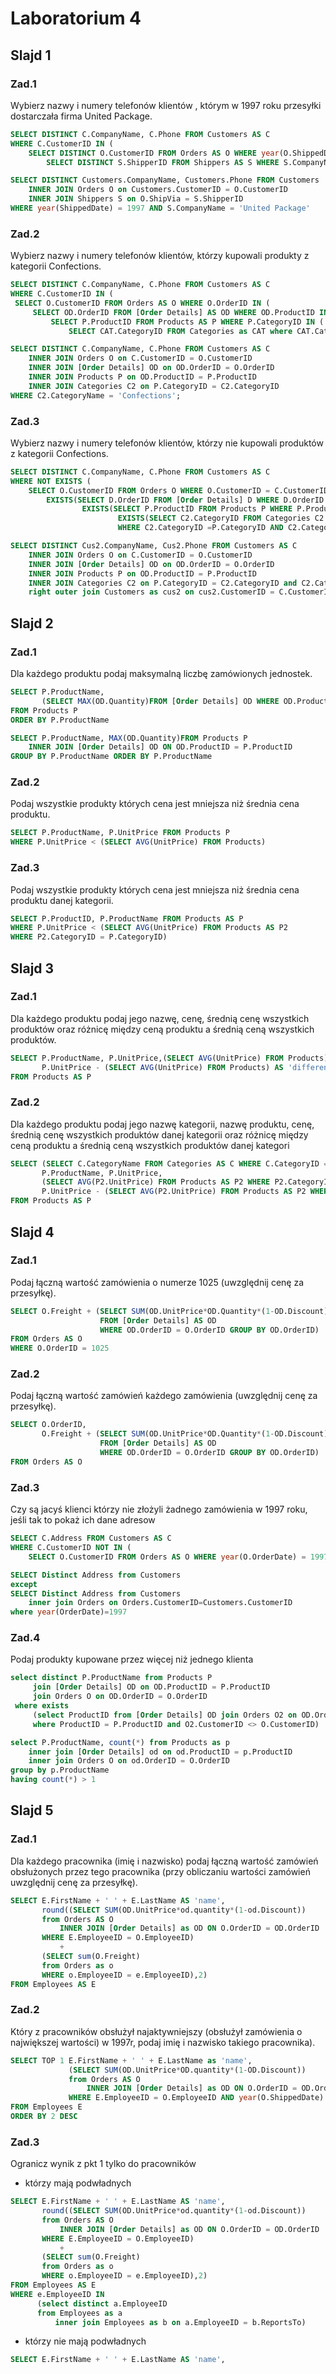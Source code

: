 # Laboratorium 4

## Slajd 1

### Zad.1

Wybierz nazwy i numery telefonów klientów , którym w 1997 roku przesyłki dostarczała firma United Package.

``` sql
SELECT DISTINCT C.CompanyName, C.Phone FROM Customers AS C
WHERE C.CustomerID IN (
    SELECT DISTINCT O.CustomerID FROM Orders AS O WHERE year(O.ShippedDate) = 1997 AND O.ShipVia IN (
        SELECT DISTINCT S.ShipperID FROM Shippers AS S WHERE S.CompanyName = 'United Package'))
```

``` sql
SELECT DISTINCT Customers.CompanyName, Customers.Phone FROM Customers
    INNER JOIN Orders O on Customers.CustomerID = O.CustomerID
    INNER JOIN Shippers S on O.ShipVia = S.ShipperID
WHERE year(ShippedDate) = 1997 AND S.CompanyName = 'United Package'
```

### Zad.2

Wybierz nazwy i numery telefonów klientów, którzy kupowali produkty z kategorii Confections.

``` sql
SELECT DISTINCT C.CompanyName, C.Phone FROM Customers AS C
WHERE C.CustomerID IN (
 SELECT O.CustomerID FROM Orders AS O WHERE O.OrderID IN (
     SELECT OD.OrderID FROM [Order Details] AS OD WHERE OD.ProductID IN (
         SELECT P.ProductID FROM Products AS P WHERE P.CategoryID IN (
             SELECT CAT.CategoryID FROM Categories as CAT where CAT.CategoryName = 'Confections'))))
```

``` sql
SELECT DISTINCT C.CompanyName, C.Phone FROM Customers AS C
    INNER JOIN Orders O on C.CustomerID = O.CustomerID
    INNER JOIN [Order Details] OD on OD.OrderID = O.OrderID
    INNER JOIN Products P on OD.ProductID = P.ProductID
    INNER JOIN Categories C2 on P.CategoryID = C2.CategoryID
WHERE C2.CategoryName = 'Confections';
```

### Zad.3

Wybierz nazwy i numery telefonów klientów, którzy nie kupowali produktów z kategorii Confections.

``` sql
SELECT DISTINCT C.CompanyName, C.Phone FROM Customers AS C
WHERE NOT EXISTS (
    SELECT O.CustomerID FROM Orders O WHERE O.CustomerID = C.CustomerID AND
        EXISTS(SELECT D.OrderID FROM [Order Details] D WHERE D.OrderID =O.OrderID AND
                EXISTS(SELECT P.ProductID FROM Products P WHERE P.ProductID =D.ProductID AND
                        EXISTS(SELECT C2.CategoryID FROM Categories C2
                        WHERE C2.CategoryID =P.CategoryID AND C2.CategoryName = 'Confections'))))
```

``` sql
SELECT DISTINCT Cus2.CompanyName, Cus2.Phone FROM Customers AS C
    INNER JOIN Orders O on C.CustomerID = O.CustomerID
    INNER JOIN [Order Details] OD on OD.OrderID = O.OrderID
    INNER JOIN Products P on OD.ProductID = P.ProductID
    INNER JOIN Categories C2 on P.CategoryID = C2.CategoryID and C2.CategoryName = 'Confections'
    right outer join Customers as cus2 on cus2.CustomerID = C.CustomerID where C.CustomerID is null;
```

## Slajd 2

### Zad.1

Dla każdego produktu podaj maksymalną liczbę zamówionych jednostek.

``` sql
SELECT P.ProductName,
       (SELECT MAX(OD.Quantity)FROM [Order Details] OD WHERE OD.ProductID = P.ProductID) AS 'makslzj'
FROM Products P
ORDER BY P.ProductName
```

``` sql
SELECT P.ProductName, MAX(OD.Quantity)FROM Products P
    INNER JOIN [Order Details] OD ON OD.ProductID = P.ProductID
GROUP BY P.ProductName ORDER BY P.ProductName
```

### Zad.2

Podaj wszystkie produkty których cena jest mniejsza niż średnia cena produktu.

``` sql
SELECT P.ProductName, P.UnitPrice FROM Products P
WHERE P.UnitPrice < (SELECT AVG(UnitPrice) FROM Products)
```

### Zad.3

Podaj wszystkie produkty których cena jest mniejsza niż średnia cena produktu danej kategorii.

``` sql
SELECT P.ProductID, P.ProductName FROM Products AS P
WHERE P.UnitPrice < (SELECT AVG(UnitPrice) FROM Products AS P2
WHERE P2.CategoryID = P.CategoryID)
```

## Slajd 3

### Zad.1

Dla każdego produktu podaj jego nazwę, cenę, średnią cenę wszystkich produktów oraz różnicę między ceną produktu a średnią ceną wszystkich produktów.

``` sql
SELECT P.ProductName, P.UnitPrice,(SELECT AVG(UnitPrice) FROM Products) AS 'averagePrice',
       P.UnitPrice - (SELECT AVG(UnitPrice) FROM Products) AS 'difference'
FROM Products AS P
```

### Zad.2

Dla każdego produktu podaj jego nazwę kategorii, nazwę produktu, cenę, średnią cenę wszystkich produktów danej kategorii oraz różnicę między ceną produktu a średnią ceną wszystkich produktów danej kategori

``` sql
SELECT (SELECT C.CategoryName FROM Categories AS C WHERE C.CategoryID = P.CategoryID) AS 'CategoryName',
       P.ProductName, P.UnitPrice,
       (SELECT AVG(P2.UnitPrice) FROM Products AS P2 WHERE P2.CategoryID = P.CategoryID) AS 'AveragePriceByCategory',
       P.UnitPrice - (SELECT AVG(P2.UnitPrice) FROM Products AS P2 WHERE P2.CategoryID = P.CategoryID) AS 'difference'
FROM Products AS P
```

## Slajd 4

### Zad.1

Podaj łączną wartość zamówienia o numerze 1025 (uwzględnij cenę za przesyłkę).

``` sql
SELECT O.Freight + (SELECT SUM(OD.UnitPrice*OD.Quantity*(1-OD.Discount))
                    FROM [Order Details] AS OD
                    WHERE OD.OrderID = O.OrderID GROUP BY OD.OrderID)
FROM Orders AS O
WHERE O.OrderID = 1025
```

### Zad.2

Podaj łączną wartość zamówień każdego zamówienia (uwzględnij cenę za przesyłkę).


``` sql
SELECT O.OrderID,
       O.Freight + (SELECT SUM(OD.UnitPrice*OD.Quantity*(1-OD.Discount))
                    FROM [Order Details] AS OD
                    WHERE OD.OrderID = O.OrderID GROUP BY OD.OrderID)
FROM Orders AS O
```

### Zad.3

Czy są jacyś klienci którzy nie złożyli żadnego zamówienia w 1997 roku, jeśli tak to pokaż ich dane adresow

``` sql
SELECT C.Address FROM Customers AS C
WHERE C.CustomerID NOT IN (
    SELECT O.CustomerID FROM Orders AS O WHERE year(O.OrderDate) = 1997)
```

``` sql
SELECT Distinct Address from Customers
except
SELECT Distinct Address from Customers
    inner join Orders on Orders.CustomerID=Customers.CustomerID
where year(OrderDate)=1997
```

### Zad.4

Podaj produkty kupowane przez więcej niż jednego klienta

``` sql
select distinct P.ProductName from Products P
     join [Order Details] OD on OD.ProductID = P.ProductID
     join Orders O on OD.OrderID = O.OrderID
 where exists
     (select ProductID from [Order Details] OD join Orders O2 on OD.OrderID = O2.OrderID
     where ProductID = P.ProductID and O2.CustomerID <> O.CustomerID)
```

``` sql
select P.ProductName, count(*) from Products as p
    inner join [Order Details] od on od.ProductID = p.ProductID
    inner join Orders O on od.OrderID = O.OrderID
group by p.ProductName
having count(*) > 1
```

## Slajd 5

### Zad.1

Dla każdego pracownika (imię i nazwisko) podaj łączną wartość zamówień obsłużonych przez tego pracownika (przy obliczaniu wartości zamówień uwzględnij cenę za przesyłkę).

``` sql
SELECT E.FirstName + ' ' + E.LastName AS 'name',
       round((SELECT SUM(OD.UnitPrice*od.quantity*(1-od.Discount))
       from Orders AS O
           INNER JOIN [Order Details] as OD ON O.OrderID = OD.OrderID
       WHERE E.EmployeeID = O.EmployeeID)
           +
       (SELECT sum(O.Freight)
       from Orders as o
       WHERE o.EmployeeID = e.EmployeeID),2)
FROM Employees AS E
```

### Zad.2

Który z pracowników obsłużył najaktywniejszy (obsłużył zamówienia o największej wartości) w 1997r, podaj imię i nazwisko takiego pracownika).

``` sql
SELECT TOP 1 E.FirstName + ' ' + E.LastName as 'name',
             (SELECT SUM(OD.UnitPrice*OD.quantity*(1-OD.Discount))
             from Orders AS O
                 INNER JOIN [Order Details] as OD ON O.OrderID = OD.OrderID
             WHERE E.EmployeeID = O.EmployeeID AND year(O.ShippedDate) = 1997) AS 'price'
FROM Employees E
ORDER BY 2 DESC
```

### Zad.3

Ogranicz wynik z pkt 1 tylko do pracowników

* którzy mają podwładnych

``` sql
SELECT E.FirstName + ' ' + E.LastName AS 'name',
       round((SELECT SUM(OD.UnitPrice*od.quantity*(1-od.Discount))
       from Orders AS O
           INNER JOIN [Order Details] as OD ON O.OrderID = OD.OrderID
       WHERE E.EmployeeID = O.EmployeeID)
           +
       (SELECT sum(O.Freight)
       from Orders as o
       WHERE o.EmployeeID = e.EmployeeID),2)
FROM Employees AS E
WHERE e.EmployeeID IN
      (select distinct a.EmployeeID
      from Employees as a
          inner join Employees as b on a.EmployeeID = b.ReportsTo)
```

* którzy nie mają podwładnych

``` sql
SELECT E.FirstName + ' ' + E.LastName AS 'name',
```
